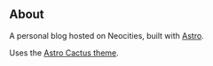 ## About

A personal blog hosted on Neocities, built with [Astro](https://astro.build/).

Uses the [Astro Cactus theme](https://github.com/chrismwilliams/astro-theme-cactus).
